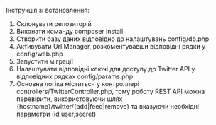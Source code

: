 Інструкція зі встановлення:
1. Склонувати репозиторій
2. Виконати команду composer install
3. Створити базу даних відповідно до налаштувань config/db.php
4. Активувати Url Manager, розкоментувавши відповідні рядки у config/web.php
5. Запустити міграції
6. Налаштувати відповідні ключі для доступу до Twitter API у відповідних рядках config/params.php
7. Основна логіка міститься у контроллері controllers/TwitterController.php, тому роботу REST API можна перевірити, використовуючи шлях {hostname}/twitter/{add|feed|remove} та вказуючи необхідні параметри (id,user,secret)
